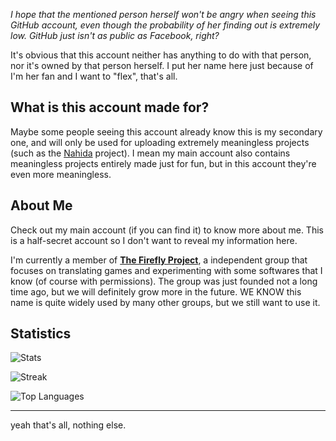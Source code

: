 *I hope that the mentioned person herself won't be angry when seeing this GitHub account, even though the probability of her finding out is extremely low. GitHub just isn't as public as Facebook, right?*

It's obvious that this account neither has anything to do with that person, nor it's owned by that person herself. I put her name here just because of I'm her fan and I want to "flex", that's all.

## What is this account made for?

Maybe some people seeing this account already know this is my secondary one, and will only be used for uploading extremely meaningless projects (such as the [Nahida](https://github.com/lv3-himeme/Nahida) project). I mean my main account also contains meaningless projects entirely made just for fun, but in this account they're even more meaningless.

## About Me

Check out my main account (if you can find it) to know more about me. This is a half-secret account so I don't want to reveal my information here.

I'm currently a member of [**The Firefly Project**](https://github.com/The-Firefly-Project), a independent group that focuses on translating games and experimenting with some softwares that I know (of course with permissions). The group was just founded not a long time ago, but we will definitely grow more in the future. WE KNOW this name is quite widely used by many other groups, but we still want to use it.

## Statistics

![Stats](https://github-readme-stats.vercel.app/api?username=lv3-himeme&theme=vue-dark&show_icons=true&hide_border=true&count_private=true)

![Streak](https://github-readme-streak-stats.herokuapp.com/?user=lv3-himeme&theme=vue-dark&hide_border=true)

![Top Languages](https://github-readme-stats.vercel.app/api/top-langs/?username=lv3-himeme&theme=vue-dark&show_icons=true&hide_border=true&layout=compact)

-----

yeah that's all, nothing else.
